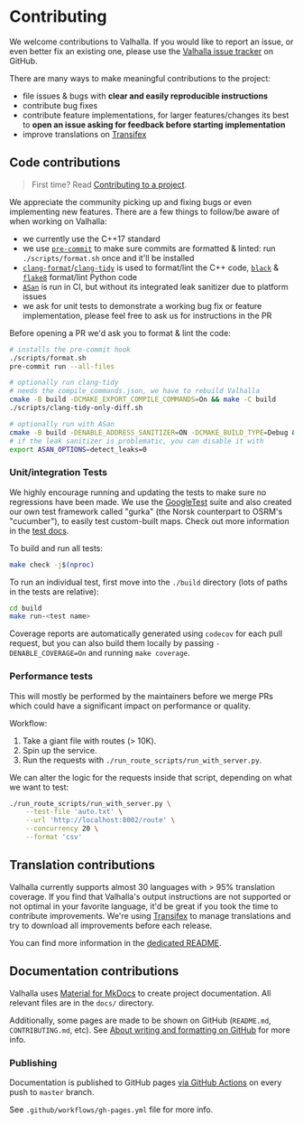 # Contributing

We welcome contributions to Valhalla. If you would like to report an issue, or even better fix an existing one, please use the [Valhalla issue tracker](https://github.com/valhalla/valhalla/issues) on GitHub.

There are many ways to make meaningful contributions to the project:

- file issues & bugs with **clear and easily reproducible instructions**
- contribute bug fixes
- contribute feature implementations, for larger features/changes its best to **open an issue asking for feedback before starting implementation**
- improve translations on [Transifex](https://www.transifex.com/valhalla/valhalla-phrases/locales-en-us-json--transifex/)

## Code contributions

> First time? Read [Contributing to a project](https://docs.github.com/en/get-started/exploring-projects-on-github/contributing-to-a-project).

We appreciate the community picking up and fixing bugs or even implementing new features. There are a few things to follow/be aware of when working on Valhalla:

- we currently use the C++17 standard
- we use [`pre-commit`](https://pre-commit.com/) to make sure commits are formatted & linted: run `./scripts/format.sh` once and it'll be installed
- [`clang-format`](https://clang.llvm.org/docs/ClangFormat.html)/[`clang-tidy`](https://clang.llvm.org/extra/clang-tidy/) is used to format/lint the C++ code, [`black`](https://black.readthedocs.io/en/stable/index.html) & [`flake8`](https://flake8.pycqa.org/en/latest/) format/lint Python code
- [`ASan`](https://clang.llvm.org/docs/AddressSanitizer.html) is run in CI, but without its integrated leak sanitizer due to platform issues
- we ask for unit tests to demonstrate a working bug fix or feature implementation, please feel free to ask us for instructions in the PR

Before opening a PR we'd ask you to format & lint the code:

```bash
# installs the pre-commit hook
./scripts/format.sh
pre-commit run --all-files

# optionally run clang-tidy
# needs the compile_commands.json, we have to rebuild Valhalla
cmake -B build -DCMAKE_EXPORT_COMPILE_COMMANDS=On && make -C build
./scripts/clang-tidy-only-diff.sh

# optionally run with ASan
cmake -B build -DENABLE_ADDRESS_SANITIZER=ON -DCMAKE_BUILD_TYPE=Debug && make -C build
# if the leak sanitizer is problematic, you can disable it with
export ASAN_OPTIONS=detect_leaks=0
```

### Unit/integration Tests

We highly encourage running and updating the tests to make sure no regressions have been made. We use the [GoogleTest](https://google.github.io/googletest/) suite and also created our own test framework called "gurka" (the Norsk counterpart to OSRM's "cucumber"), to easily test custom-built maps. Check out more information in the [test docs](https://github.com/valhalla/valhalla/blob/master/docs/docs/test/gurka.md).

To build and run all tests:

```bash
make check -j$(nproc)
```

To run an individual test, first move into the `./build` directory (lots of paths in the tests are relative):

```bash
cd build
make run-<test name>
```

Coverage reports are automatically generated using `codecov` for each pull request, but you can also build them locally by passing `-DENABLE_COVERAGE=On` and running `make coverage`.

### Performance tests

This will mostly be performed by the maintainers before we merge PRs which could have a significant impact on performance or quality.

Workflow:

1. Take a giant file with routes (> 10K).
1. Spin up the service.
1. Run the requests with `./run_route_scripts/run_with_server.py`.

We can alter the logic for the requests inside that script, depending on what we want to test:

```bash
./run_route_scripts/run_with_server.py \
    --test-file 'auto.txt' \
    --url 'http://localhost:8002/route' \
    --concurrency 20 \
    --format 'csv'
```

## Translation contributions

Valhalla currently supports almost 30 languages with > 95% translation coverage. If you find that Valhalla's output instructions are not supported or not optimal in your favorite language, it'd be great if you took the time to contribute improvements. We're using [Transifex](https://www.transifex.com/valhalla/valhalla-phrases/locales-en-us-json--transifex/) to manage translations and try to download all improvements before each release.

You can find more information in the [dedicated README](https://github.com/valhalla/valhalla/blob/master/README.md).

## Documentation contributions

Valhalla uses [Material for MkDocs](https://squidfunk.github.io/mkdocs-material/) to create project documentation. All relevant files are in the `docs/` directory.

Additionally, some pages are made to be shown on GitHub (`README.md`, `CONTRIBUTING.md`, etc). See [About writing and formatting on GitHub](https://docs.github.com/en/get-started/writing-on-github/getting-started-with-writing-and-formatting-on-github/about-writing-and-formatting-on-github) for more info.

### Publishing

Documentation is published to GitHub pages [via GitHub Actions](https://squidfunk.github.io/mkdocs-material/publishing-your-site/#with-github-actions) on every push to `master` branch.

See `.github/workflows/gh-pages.yml` file for more info.
